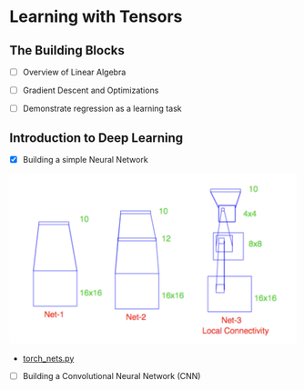 # Learning with Tensors

## The Building Blocks

- [ ] Overview of Linear Algebra

- [ ] Gradient Descent and Optimizations

- [ ] Demonstrate regression as a learning task

## Introduction to Deep Learning

- [x] Building a simple Neural Network

![Mnist Network Architectures](img/mnist_nets.png)

- [torch_nets.py](mnist/torch_nets.py)


- [ ] Building a Convolutional Neural Network (CNN)
